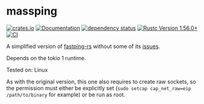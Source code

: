 # massping

[![crates.io](https://img.shields.io/crates/v/massping.svg)](https://crates.io/crates/massping)
[![Documentation](https://docs.rs/massping/badge.svg)](https://docs.rs/massping)
[![dependency status](https://deps.rs/crate/massping/0.2.1/status.svg)](https://deps.rs/crate/massping/0.2.1)
[![Rustc Version 1.56.0+](https://img.shields.io/badge/rustc-1.56.0+-lightgray.svg)](https://blog.rust-lang.org/2021/10/21/Rust-1.56.0.html)
[![CI](https://github.com/M4SS-Code/massping/actions/workflows/ci.yml/badge.svg)](https://github.com/M4SS-Code/massping/actions/workflows/ci.yml)

A simplified version of [fastping-rs](https://github.com/bparli/fastping-rs)
without some of its [issues](https://github.com/bparli/fastping-rs/issues/25).

Depends on the tokio 1 runtime.

Tested on: Linux

As with the original version, this one also requires to create raw sockets,
so the permission must either be explicitly set
(`sudo setcap cap_net_raw=eip /path/to/binary` for example) or be run as root.
